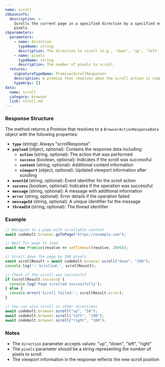 ```yaml
---
name: scroll
cbbaseinfo:
  description: >-
    Scrolls the current page in a specified direction by a specified number of
    pixels.
cbparameters:
  parameters:
    - name: direction
      typeName: string
      description: The direction to scroll (e.g., 'down', 'up', 'left', 'right').
    - name: pixels
      typeName: string
      description: The number of pixels to scroll.
  returns:
    signatureTypeName: Promise<ScrollResponse>
    description: A promise that resolves when the scroll action is complete.
    typeArgs: []
data:
  name: scroll
  category: browser
  link: scroll.md
---
```

<CBBaseInfo/> 
 <CBParameters/>

### Response Structure

The method returns a Promise that resolves to a `BrowserActionResponseData` object with the following properties:

- **`type`** (string): Always "scrollResponse".
- **`payload`** (object, optional): Contains the response data including:
  - **`action`** (string, optional): The action that was performed
  - **`success`** (boolean, optional): Indicates if the scroll was successful
  - **`content`** (string, optional): Additional content information
  - **`viewport`** (object, optional): Updated viewport information after scrolling
- **`eventId`** (string, optional): Event identifier for the scroll action
- **`success`** (boolean, optional): Indicates if the operation was successful
- **`message`** (string, optional): A message with additional information
- **`error`** (string, optional): Error details if the operation failed
- **`messageId`** (string, optional): A unique identifier for the message
- **`threadId`** (string, optional): The thread identifier

### Example

```js
// Navigate to a page with scrollable content
await codebolt.browser.goToPage("https://example.com");

// Wait for page to load
await new Promise(resolve => setTimeout(resolve, 2000));

// Scroll down the page by 100 pixels
const scrollResult = await codebolt.browser.scroll("down", "100");
console.log('✅ Scrolled:', scrollResult);

// Check if the scroll was successful
if (scrollResult.success) {
  console.log('Page scrolled successfully');
} else {
  console.error('Scroll failed:', scrollResult.error);
}

// You can also scroll in other directions
await codebolt.browser.scroll("up", "50");
await codebolt.browser.scroll("left", "100");
await codebolt.browser.scroll("right", "100");
```

### Notes

- The `direction` parameter accepts values: "up", "down", "left", "right"
- The `pixels` parameter should be a string representing the number of pixels to scroll
- The viewport information in the response reflects the new scroll position

